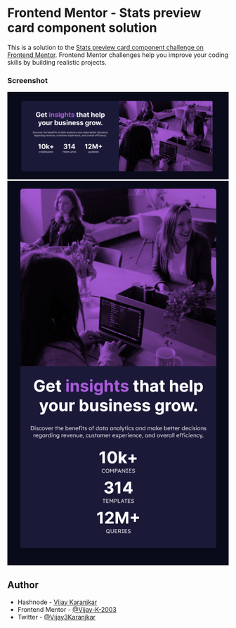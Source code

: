 # Frontend Mentor - Stats preview card component solution

This is a solution to the [Stats preview card component challenge on Frontend Mentor](https://www.frontendmentor.io/challenges/stats-preview-card-component-8JqbgoU62). Frontend Mentor challenges help you improve your coding skills by building realistic projects. 

### Screenshot

![](Solution-desktop.png)
![](Solution-mobile.png)

## Author

- Hashnode - [Vijay Karanjkar](https://vjk03.hashnode.dev/)
- Frontend Mentor - [@Vijay-K-2003](https://www.frontendmentor.io/profile/Vijay-K-2003)
- Twitter - [@Vijay3Karanjkar](https://twitter.com/Vijay3Karanjkar)
